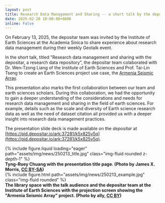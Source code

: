 ```yaml
---
layout: post
title: Research Data Management and Sharing -- a short talk by the depositar team at the Institute of Earth Sciences, Academia Sinica
date: 2025-02-20 10:00:00+0800
inline: False
---
```


On February 13, 2025, the depositar team was invited by the Institute of Earth Sciences at the Academia Sinica to share experience about research data management during their weekly Geotalk event.

In the short talk, titled "Research data management and sharing with the depositar, a research data repository", the depositar team colaborated with Dr. Wen-Tzong Liang of the Institute of Earth Sciences and Prof. Tai-Lin Tseng to create an Earth Sciences project use case, the [Armenia Seismic Array](https://data.depositar.io/en/organization/armeniaseismicarray). 

This presentation also marks the first collaboration between our team and earth sciences scholars. During this collaboration, we had the opportunity to gain a deeper understanding of the considerations and needs for research data management and sharing in the field of earth sciences. For example, details such as the scale and diversity of Earth science research data as well as the need of dataset citation all provided us with a deeper insight into research data management practices.

The presentation slide deck is made available on the *depositar* at [https://pid.depositar.io/ark:37281/k5x825v5q](https://pid.depositar.io/ark:37281/k5x825v5q).

<div class="row mt-3">
    <div class="col-sm mt-3 mt-md-0">
        {% include figure.liquid loading="eager" path="assets/img/news/250213_title.jpg" class="img-fluid rounded z-depth-1" %}
    </div>
</div>
<div class="caption mt-0">
    <b>Tyng-Ruey Chuang with the presentation title page. (Photo by James X. Morris, <a href="https://creativecommons.org/licenses/by-sa/4.0/">CC BY-SA</a>)</b>
</div>

<div class="row">
    <div class="col-sm mt-3 mt-md-0">
        {% include figure.html path="assets/img/news/250213_example.jpg" class="img-fluid rounded" %}
    </div>
</div>
<div class="caption mt-0">
    <b>The library space with the talk audience and the depositar team at the Institute of Earth Sciences with the projection screen showing the "Armenia Seismic Array" project. (Photo by ally, <a href="https://creativecommons.org/licenses/by/4.0/">CC BY</a>)</b>
</div>
